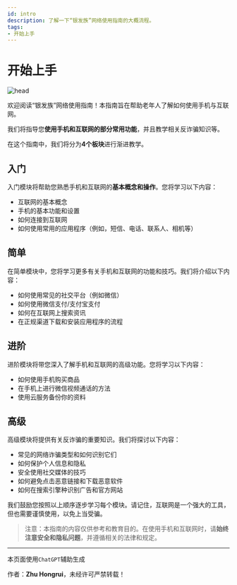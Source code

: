 ```yaml
---
id: intro
description: 了解一下“银发族”网络使用指南的大概流程。
tags:
- 开始上手
---
```


# 开始上手

![head](https://mengxiblog-content-storage.nextsay.cn/img/welcome)

欢迎阅读“银发族”网络使用指南！本指南旨在帮助老年人了解如何使用手机与互联网。

我们将指导您**使用手机和互联网的部分常用功能**，并且教学相关反诈骗知识等。

在这个指南中，我们将分为**4个板块**进行渐进教学。

## 入门

入门模块将帮助您熟悉手机和互联网的**基本概念和操作**。您将学习以下内容：

- 互联网的基本概念
- 手机的基本功能和设置
- 如何连接到互联网
- 如何使用常用的应用程序（例如，短信、电话、联系人、相机等）

## 简单

在简单模块中，您将学习更多有关手机和互联网的功能和技巧。我们将介绍以下内容：

- 如何使用常见的社交平台（例如微信）
- 如何使用微信支付/支付宝支付
- 如何在互联网上搜索资讯
- 在正规渠道下载和安装应用程序的流程

## 进阶

进阶模块将带您深入了解手机和互联网的高级功能。您将学习以下内容：

- 如何使用手机购买商品
- 在手机上进行微信视频通话的方法
- 使用云服务备份你的资料

## 高级

高级模块将提供有关反诈骗的重要知识。我们将探讨以下内容：

- 常见的网络诈骗类型和如何识别它们
- 如何保护个人信息和隐私
- 安全使用社交媒体的技巧
- 如何避免点击恶意链接和下载恶意软件
- 如何在搜索引擎种识别广告和官方网站

我们鼓励您按照以上顺序逐步学习每个模块。请记住，互联网是一个强大的工具，但也需要谨慎使用，以免上当受骗。

> 注意：本指南的内容仅供参考和教育目的。在使用手机和互联网时，请**始终注意安全和隐私问题**，并遵循相关的法律和规定。

---

本页面使用`ChatGPT`辅助生成

作者：**Zhu Hongrui**，未经许可严禁转载！